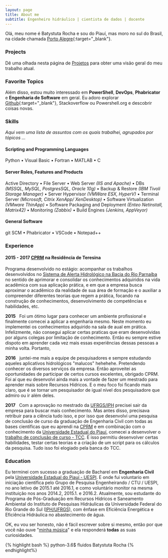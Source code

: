 ```yaml
---
layout: page
title: About me
subtitle: Engenheiro hidráulico | cientista de dados | docente
---
```


<i class="fa fa-address-card" aria-hidden="true"></i> Olá, meu nome é Batystuta Rocha e sou do Piauí, mas moro no sul do Brasil, na cidade chamada
[Porto Alegre](https://goo.gl/maps/Yhqbf9QnydJ2){:target="_blank"}.

### <i class="fa fa-terminal" aria-hidden="true"></i> Projects

Dê uma olhada nesta página de [Projetos]() para obter uma visão geral do meu trabalho atual.

### <i class="fa fa-heart" aria-hidden="true"></i> Favorite Topics

Além disso, estou muito interessado em **PowerShell**, **DevOps**, **Phabricator** e **Engenharia de Software** em geral. Eu adoro explorar [Github](https://github.com/){:target="_blank"}, Stackoverflow ou Powershell.org e descobrir coisas novas.

### <i class="fa fa-cubes" aria-hidden="true"></i> Skills
*Aqui vem uma lista de assuntos com os quais trabalhei, agrupados por tópicos ...*

#### <i class="fa fa-code" aria-hidden="true"></i> Scripting and Programming Languages

Python &bull; Visual Basic &bull; Fortran &bull; MATLAB &bull; C

#### <i class="fa fa-gears" aria-hidden="true"></i> Server Roles, Features and Products

Active Directory &bull; File Server &bull; Web Server *(IIS and Apache)* &bull;
DBs *(MSSQL, MySQL, PostgresSQL, Oracle 10g)* &bull; Backup & Restore *(IBM Tivoli Storage Manager)* &bull;
Server Hypervisor *(VMWare ESX, HyperV)* &bull; Terminal Server *(Microsoft, Citrix XenApp/ XenDesktop)* &bull;
Software Virtualization *(VMware ThinApp)* &bull; Software Packaging and Deployment *(Enteo Netinstall, Matrix42)*
&bull; Monitoring *(Zabbix)* &bull; Build Engines *(Jenkins, AppVeyor)*

#### <i class="fa fa-gear" aria-hidden="true"></i> General Software

git SCM &bull; Phabricator &bull; VSCode &bull; Notepad++

### <i class="fa fa-briefcase" aria-hidden="true"></i> Experience


#### <i class="fa fa-calendar" aria-hidden="true"></i> 2015 - 2017 <i class="fa fa-building-o" aria-hidden="true"></i> [CPRM](http://www.cprm.gov.br/) na **Residência de Teresina**

Programa desenvolvido no estágio: acompanhar os trabalhos desenvolvidos no [Sistema de Alerta Hidrológico na Bacia do Rio Parnaíba](http://sace.cprm.gov.br/parnaiba/) no sentido de aprimorar e consolidar os conhecimentos adquiridos na vida acadêmica com sua aplicação prática, e em que a empresa busca aproximar o acadêmico da realidade de sua área de formação e o auxiliar a compreender diferentes teorias que regem a prática, focando na construção de conhecimentos, desenvolvimento de competências e habilidades, etc.

<i class="fa fa-calendar-plus-o" aria-hidden="true"></i> **2015**&nbsp;&nbsp; Foi um ótimo lugar para conhecer um ambiente profissional e finalmente comecei a aplicar a engenharia mesmo. Neste momento eu implementei os conhecimentos adquirido na sala de aual em prática. Infelizmente, não consegui aplicar certas praticas que eram desenvolvidas por alguns colegas por limitação de conhecimento. Então eu sempre estive dispoto em aprender cada vez mais essas experiências dessas pessoas a minha volta. Portanto,

<i class="fa fa-calendar-plus-o" aria-hidden="true"></i> **2016**&nbsp;&nbsp; juntei-me mais a equipe de pesquisadores e sempre estudando aqueles aplicativos hidrológicos "malucos" hehehehe. Pretendendo conhecer os diversos serviços da empresa. Então aproveitei as oportunidades de participar de certos cursos excelentes, obrigado CPRM. Foi aí que eu desenvolvi ainda mais a vontade de fazer um mestrado para aprender mais sobre Recursos Hídricos. E o meu foco foi ficando mais claro, que é se tornar um pesquisador de igual nível dos pesquisadore que admiro ou ir além deles.

<i class="fa fa-calendar-plus-o" aria-hidden="true"></i> **2017**&nbsp;&nbsp; Com a aprovação no mestrado da [UFRGS/IPH](http://www.ufrgs.br/ppgiph) precisei sair da empresa para buscar mais conhecimento. Mas antes disso, precisava retribuir para a ciência tudo isso, e por isso que desenvolvi uma pesquisa de conclusão de curso da graduação de Engenharia Civil com todas as bases científicas que eu aprendi na [CPRM](http://www.cprm.gov.br/) e em combinação com o conhecimento da [Universidade Estadual do Piauí](http://www.uespi.br/site/), comecei a desenvolver o [trabalho de conclusão de curso - TCC](). E isso permitiu desenvolver certas habilidades, testar certas teorias e a criação de um script para os cálculos da pesquisa. Tudo isso foi elogiado pela banca do TCC.

### <i class="fa fa-graduation-cap" aria-hidden="true"></i> Education

Eu terminei com sucesso a graduação de Bacharel em **Engenharia Civil** pela [Universidade Estadual do Piauí - UESPI](http://www.uespi.br/site/). E onde fui voluntario em iniciação científica pelo Grupo de Pesquisa Engenheirando / CTU / UESPI, no ano letivo de 2015.1 até 2016.1, e como voluntário monitor na mesma instituição nos anos 2014.2, 2015.1. e 2016.2. Atualmente, sou estudante do Programa de Pós-Graduação em Recursos Hídricos e Saneamento Ambiental do Instituto de Pesquisas Hidráulicas da Universidade Federal do Rio Grande do Sul ([IPH/UFRGS](http://www.ufrgs.br/ppgiph)), com ênfase em Eficiência Energética e Eficiência Hidráulica no abastecimento de água.

OK, eu vou ser honesto, não é fácil escrever sobre si mesmo, então por que você não ouve "[minha música](https://www.youtube.com/watch?v=lDXtskH298k)" e ela responderá **todas** as suas curiosidades.

{% highlight bash  %}
python-3.6$ fluidos
Batystuta Rocha
{% endhighlight%}
